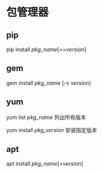 # 包管理器


## pip

pip install *pkg_name*[==*version*]

## gem

gem install *pkg_name* [-v *version*]

## yum
yum list *pkg_name* 列出所有版本

yum install *pkg_version* 安装指定版本

## apt

apt install *pkg_name*[=*version*]